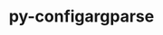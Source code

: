 ---
title: "py-configargparse"
layout: cache
categories: [package, develop]
meta: {"compilers": ["gcc@10.2.1", "gcc@7.3.1", "gcc@7.5.0", "none"], "num_specs": 32, "num_specs_by_stack": {"aws-isc": 1, "aws-isc-aarch64": 1, "developer-tools": 4, "developer-tools-aarch64-linux-gnu": 9, "developer-tools-darwin": 7, "developer-tools-manylinux2014": 1, "developer-tools-x86_64_v3-linux-gnu": 9, "root": 32}, "oss": ["amzn2", "centos7", "rhel8", "sequoia", "ubuntu18.04"], "platforms": ["darwin", "linux"], "stacks": ["aws-isc", "aws-isc-aarch64", "developer-tools", "developer-tools-aarch64-linux-gnu", "developer-tools-darwin", "developer-tools-manylinux2014", "developer-tools-x86_64_v3-linux-gnu", "root"], "targets": ["aarch64", "x86_64_v3"], "versions": ["1.7"]}
spec_details: [{"compiler": "none", "hash": "2pm7mq2g5rhdabtr35sqe4vwyptqoni2", "os": "sequoia", "platform": "darwin", "size": "-", "stacks": ["developer-tools-darwin", "root"], "target": "aarch64", "variants": ["build_system=python_pip"], "versions": ["1.7"]}, {"compiler": "none", "hash": "45dpox64i6gplnd3zl2pb7yskzouvnrl", "os": "sequoia", "platform": "darwin", "size": "-", "stacks": ["developer-tools-darwin", "root"], "target": "aarch64", "variants": ["build_system=python_pip"], "versions": ["1.7"]}, {"compiler": "gcc@7.5.0", "hash": "4cklzzru5m7vhjh5idbfjjgneh4vs2bm", "os": "ubuntu18.04", "platform": "linux", "size": "-", "stacks": ["developer-tools", "root"], "target": "x86_64_v3", "variants": ["build_system=python_pip"], "versions": ["1.7"]}, {"compiler": "gcc@7.3.1", "hash": "4xb3al7buzf2klun6dqonhv2lihjckct", "os": "amzn2", "platform": "linux", "size": "-", "stacks": ["aws-isc-aarch64", "root"], "target": "aarch64", "variants": ["build_system=python_pip"], "versions": ["1.7"]}, {"compiler": "none", "hash": "77arlsr7e5imsmukek3qmog5axwoqufr", "os": "rhel8", "platform": "linux", "size": "-", "stacks": ["developer-tools-aarch64-linux-gnu", "root"], "target": "aarch64", "variants": ["build_system=python_pip"], "versions": ["1.7"]}, {"compiler": "none", "hash": "afetufmnljzgm24oqcj6ruo7clxfkezy", "os": "centos7", "platform": "linux", "size": "-", "stacks": ["developer-tools-x86_64_v3-linux-gnu", "root"], "target": "x86_64_v3", "variants": ["build_system=python_pip"], "versions": ["1.7"]}, {"compiler": "none", "hash": "aiex3gsnfzfvst4zjcfukwz2bqywhkoi", "os": "rhel8", "platform": "linux", "size": "-", "stacks": ["developer-tools-aarch64-linux-gnu", "root"], "target": "aarch64", "variants": ["build_system=python_pip"], "versions": ["1.7"]}, {"compiler": "none", "hash": "c3xul5hs4dwmzwomtulyhpougmpjq56u", "os": "centos7", "platform": "linux", "size": "-", "stacks": ["developer-tools-x86_64_v3-linux-gnu", "root"], "target": "x86_64_v3", "variants": ["build_system=python_pip"], "versions": ["1.7"]}, {"compiler": "none", "hash": "fs5afsjxx47tudhbfayfap6quiom4lkp", "os": "centos7", "platform": "linux", "size": "-", "stacks": ["developer-tools-x86_64_v3-linux-gnu", "root"], "target": "x86_64_v3", "variants": ["build_system=python_pip"], "versions": ["1.7"]}, {"compiler": "none", "hash": "gcg5u3ne45mzrw6fzj4bdlagptoanybj", "os": "rhel8", "platform": "linux", "size": "-", "stacks": ["developer-tools-aarch64-linux-gnu", "root"], "target": "aarch64", "variants": ["build_system=python_pip"], "versions": ["1.7"]}, {"compiler": "gcc@10.2.1", "hash": "hzpr3pm5g7lpi3cs7bmm2ddkoukdlf3l", "os": "centos7", "platform": "linux", "size": "-", "stacks": ["developer-tools-manylinux2014", "root"], "target": "x86_64_v3", "variants": ["build_system=python_pip"], "versions": ["1.7"]}, {"compiler": "none", "hash": "ki6q352y7o5iiiil27rdsz3e4hrot43p", "os": "sequoia", "platform": "darwin", "size": "-", "stacks": ["developer-tools-darwin", "root"], "target": "aarch64", "variants": ["build_system=python_pip"], "versions": ["1.7"]}, {"compiler": "none", "hash": "lci4c4fkuafn2n7nock7nzfnmepmbyzz", "os": "sequoia", "platform": "darwin", "size": "-", "stacks": ["developer-tools-darwin", "root"], "target": "aarch64", "variants": ["build_system=python_pip"], "versions": ["1.7"]}, {"compiler": "none", "hash": "mjkceacnp46bpa4aicvl2zpgprrn2ob3", "os": "centos7", "platform": "linux", "size": "-", "stacks": ["developer-tools-x86_64_v3-linux-gnu", "root"], "target": "x86_64_v3", "variants": ["build_system=python_pip"], "versions": ["1.7"]}, {"compiler": "gcc@7.5.0", "hash": "mpskhjjcegmzdabbxsruljiltebkzpqn", "os": "ubuntu18.04", "platform": "linux", "size": "-", "stacks": ["developer-tools", "root"], "target": "x86_64_v3", "variants": ["build_system=python_pip"], "versions": ["1.7"]}, {"compiler": "gcc@7.3.1", "hash": "mqpob47adkjcjo4xur56cj3jxvnrhryp", "os": "amzn2", "platform": "linux", "size": "-", "stacks": ["aws-isc", "root"], "target": "x86_64_v3", "variants": ["build_system=python_pip"], "versions": ["1.7"]}, {"compiler": "none", "hash": "mxbanselwd7kuvvpmsz6kttu2qu6x36c", "os": "rhel8", "platform": "linux", "size": "-", "stacks": ["developer-tools-aarch64-linux-gnu", "root"], "target": "aarch64", "variants": ["build_system=python_pip"], "versions": ["1.7"]}, {"compiler": "none", "hash": "nf3fp3eqjq4xuxoihqu2dhczb72q36xq", "os": "centos7", "platform": "linux", "size": "-", "stacks": ["developer-tools-x86_64_v3-linux-gnu", "root"], "target": "x86_64_v3", "variants": ["build_system=python_pip"], "versions": ["1.7"]}, {"compiler": "none", "hash": "nz6d5gcm45kixrucs4renatpoh7tajtb", "os": "rhel8", "platform": "linux", "size": "-", "stacks": ["developer-tools-aarch64-linux-gnu", "root"], "target": "aarch64", "variants": ["build_system=python_pip"], "versions": ["1.7"]}, {"compiler": "gcc@7.5.0", "hash": "or6tkb6hw2z5nsqlmwc5hr3wojk6rwjs", "os": "ubuntu18.04", "platform": "linux", "size": "-", "stacks": ["developer-tools", "root"], "target": "x86_64_v3", "variants": ["build_system=python_pip"], "versions": ["1.7"]}, {"compiler": "none", "hash": "qahnht3mrtg4owmwtr465br4imxx2dwf", "os": "rhel8", "platform": "linux", "size": "-", "stacks": ["developer-tools-aarch64-linux-gnu", "root"], "target": "aarch64", "variants": ["build_system=python_pip"], "versions": ["1.7"]}, {"compiler": "none", "hash": "s3jsfefsxxteahq4yyuulfqjyyfqzczc", "os": "rhel8", "platform": "linux", "size": "-", "stacks": ["developer-tools-aarch64-linux-gnu", "root"], "target": "aarch64", "variants": ["build_system=python_pip"], "versions": ["1.7"]}, {"compiler": "none", "hash": "tkmr5al65sedicak6zotbbc7yen4wxer", "os": "sequoia", "platform": "darwin", "size": "-", "stacks": ["developer-tools-darwin", "root"], "target": "aarch64", "variants": ["build_system=python_pip"], "versions": ["1.7"]}, {"compiler": "none", "hash": "tn74tcly7r5jgzls7hqufgy2flb7yygk", "os": "rhel8", "platform": "linux", "size": "-", "stacks": ["developer-tools-aarch64-linux-gnu", "root"], "target": "aarch64", "variants": ["build_system=python_pip"], "versions": ["1.7"]}, {"compiler": "gcc@7.5.0", "hash": "uycx2iwbakdxi4ilnvtg745cckvaouey", "os": "ubuntu18.04", "platform": "linux", "size": "-", "stacks": ["developer-tools", "root"], "target": "x86_64_v3", "variants": ["build_system=python_pip"], "versions": ["1.7"]}, {"compiler": "none", "hash": "vj2eou45gdali5itjomsbggnpnqymzci", "os": "rhel8", "platform": "linux", "size": "-", "stacks": ["developer-tools-aarch64-linux-gnu", "root"], "target": "aarch64", "variants": ["build_system=python_pip"], "versions": ["1.7"]}, {"compiler": "none", "hash": "vymlf7gla3ess3ci7gwdntx5ybcf7wmp", "os": "sequoia", "platform": "darwin", "size": "-", "stacks": ["developer-tools-darwin", "root"], "target": "aarch64", "variants": ["build_system=python_pip"], "versions": ["1.7"]}, {"compiler": "none", "hash": "wpjwymtkbnvn4cqmwcyjykprlkdjhje3", "os": "centos7", "platform": "linux", "size": "-", "stacks": ["developer-tools-x86_64_v3-linux-gnu", "root"], "target": "x86_64_v3", "variants": ["build_system=python_pip"], "versions": ["1.7"]}, {"compiler": "none", "hash": "xf6zxes2r32rao5zrvunzigvxni5aeoi", "os": "centos7", "platform": "linux", "size": "-", "stacks": ["developer-tools-x86_64_v3-linux-gnu", "root"], "target": "x86_64_v3", "variants": ["build_system=python_pip"], "versions": ["1.7"]}, {"compiler": "none", "hash": "xigqjhbjogylrj7pncefvktmsoxpqtk2", "os": "centos7", "platform": "linux", "size": "-", "stacks": ["developer-tools-x86_64_v3-linux-gnu", "root"], "target": "x86_64_v3", "variants": ["build_system=python_pip"], "versions": ["1.7"]}, {"compiler": "none", "hash": "xqpzdmzogmztvg3n3mv7xpadzkn43e64", "os": "sequoia", "platform": "darwin", "size": "-", "stacks": ["developer-tools-darwin", "root"], "target": "aarch64", "variants": ["build_system=python_pip"], "versions": ["1.7"]}, {"compiler": "none", "hash": "ym6auymrs6tso5whh4jb7gao24pklyb5", "os": "centos7", "platform": "linux", "size": "-", "stacks": ["developer-tools-x86_64_v3-linux-gnu", "root"], "target": "x86_64_v3", "variants": ["build_system=python_pip"], "versions": ["1.7"]}]
---